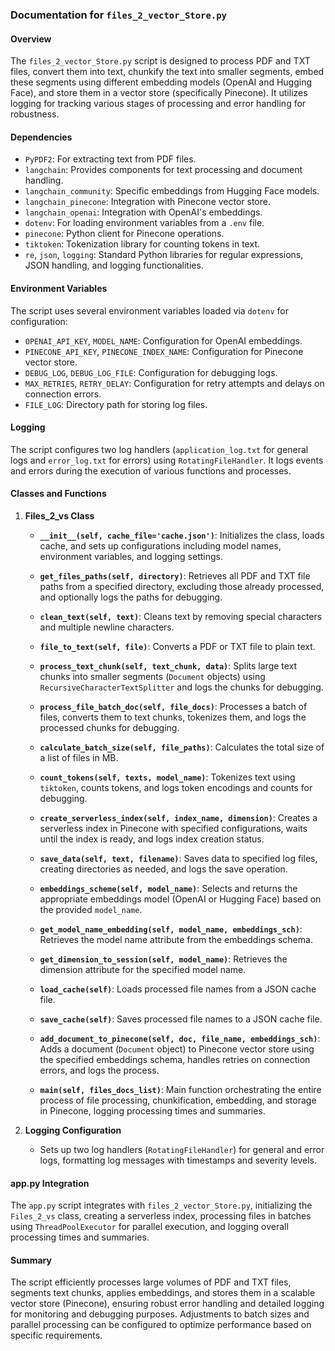 ### Documentation for `files_2_vector_Store.py`

#### Overview

The `files_2_vector_Store.py` script is designed to process PDF and TXT files, convert them into text, chunkify the text into smaller segments, embed these segments using different embedding models (OpenAI and Hugging Face), and store them in a vector store (specifically Pinecone). It utilizes logging for tracking various stages of processing and error handling for robustness.

#### Dependencies

- `PyPDF2`: For extracting text from PDF files.
- `langchain`: Provides components for text processing and document handling.
- `langchain_community`: Specific embeddings from Hugging Face models.
- `langchain_pinecone`: Integration with Pinecone vector store.
- `langchain_openai`: Integration with OpenAI's embeddings.
- `dotenv`: For loading environment variables from a `.env` file.
- `pinecone`: Python client for Pinecone operations.
- `tiktoken`: Tokenization library for counting tokens in text.
- `re`, `json`, `logging`: Standard Python libraries for regular expressions, JSON handling, and logging functionalities.

#### Environment Variables

The script uses several environment variables loaded via `dotenv` for configuration:

- `OPENAI_API_KEY`, `MODEL_NAME`: Configuration for OpenAI embeddings.
- `PINECONE_API_KEY`, `PINECONE_INDEX_NAME`: Configuration for Pinecone vector store.
- `DEBUG_LOG`, `DEBUG_LOG_FILE`: Configuration for debugging logs.
- `MAX_RETRIES`, `RETRY_DELAY`: Configuration for retry attempts and delays on connection errors.
- `FILE_LOG`: Directory path for storing log files.

#### Logging

The script configures two log handlers (`application_log.txt` for general logs and `error_log.txt` for errors) using `RotatingFileHandler`. It logs events and errors during the execution of various functions and processes.

#### Classes and Functions

1. **Files_2_vs Class**

   - **`__init__(self, cache_file='cache.json')`**: Initializes the class, loads cache, and sets up configurations including model names, environment variables, and logging settings.

   - **`get_files_paths(self, directory)`**: Retrieves all PDF and TXT file paths from a specified directory, excluding those already processed, and optionally logs the paths for debugging.

   - **`clean_text(self, text)`**: Cleans text by removing special characters and multiple newline characters.

   - **`file_to_text(self, file)`**: Converts a PDF or TXT file to plain text.

   - **`process_text_chunk(self, text_chunk, data)`**: Splits large text chunks into smaller segments (`Document` objects) using `RecursiveCharacterTextSplitter` and logs the chunks for debugging.

   - **`process_file_batch_doc(self, file_docs)`**: Processes a batch of files, converts them to text chunks, tokenizes them, and logs the processed chunks for debugging.

   - **`calculate_batch_size(self, file_paths)`**: Calculates the total size of a list of files in MB.

   - **`count_tokens(self, texts, model_name)`**: Tokenizes text using `tiktoken`, counts tokens, and logs token encodings and counts for debugging.

   - **`create_serverless_index(self, index_name, dimension)`**: Creates a serverless index in Pinecone with specified configurations, waits until the index is ready, and logs index creation status.

   - **`save_data(self, text, filename)`**: Saves data to specified log files, creating directories as needed, and logs the save operation.

   - **`embeddings_scheme(self, model_name)`**: Selects and returns the appropriate embeddings model (OpenAI or Hugging Face) based on the provided `model_name`.

   - **`get_model_name_embedding(self, model_name, embeddings_sch)`**: Retrieves the model name attribute from the embeddings schema.

   - **`get_dimension_to_session(self, model_name)`**: Retrieves the dimension attribute for the specified model name.

   - **`load_cache(self)`**: Loads processed file names from a JSON cache file.

   - **`save_cache(self)`**: Saves processed file names to a JSON cache file.

   - **`add_document_to_pinecone(self, doc, file_name, embeddings_sch)`**: Adds a document (`Document` object) to Pinecone vector store using the specified embeddings schema, handles retries on connection errors, and logs the process.

   - **`main(self, files_docs_list)`**: Main function orchestrating the entire process of file processing, chunkification, embedding, and storage in Pinecone, logging processing times and summaries.

2. **Logging Configuration**

   - Sets up two log handlers (`RotatingFileHandler`) for general and error logs, formatting log messages with timestamps and severity levels.

#### app.py Integration

The `app.py` script integrates with `files_2_vector_Store.py`, initializing the `Files_2_vs` class, creating a serverless index, processing files in batches using `ThreadPoolExecutor` for parallel execution, and logging overall processing times and summaries.

#### Summary

The script efficiently processes large volumes of PDF and TXT files, segments text chunks, applies embeddings, and stores them in a scalable vector store (Pinecone), ensuring robust error handling and detailed logging for monitoring and debugging purposes. Adjustments to batch sizes and parallel processing can be configured to optimize performance based on specific requirements.
